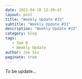 ```yaml
---
date: 2022-04-16 12:39:47
layout: post
title: "Weekly Update #33"
subtitle: "Weekly Update #33"
description: "Weekly Update #33"
category: blog
tags:
   - Sem B
   - Weekly Update
author: Joe Siu
paginate: true
---
```

To be update...
